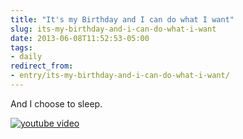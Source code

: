 ```yaml
---
title: "It's my Birthday and I can do what I want"
slug: its-my-birthday-and-i-can-do-what-i-want
date: 2013-06-08T11:52:53-05:00
tags:
- daily
redirect_from:
- entry/its-my-birthday-and-i-can-do-what-i-want/
---
```

And I choose to sleep.

[![youtube video](https://img.youtube.com/vi/jY1rqtWQwbs/0.jpg)](https://www.youtube.com/watch?v=jY1rqtWQwbs)
